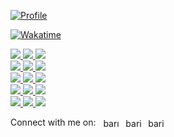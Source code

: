 <p align="left">
  
[![Profile](https://github-readme-stats.vercel.app/api?username=baris-inandi&show_icons=true&border_color=444C56&border_radius=6&bg_color=22272E&title_color=539bf5&text_color=cdd9e5&icon_color=EC775C)](#)

[![Wakatime](https://github-readme-stats.vercel.app/api/wakatime?username=barisinandi&border_color=444C56&border_radius=6&bg_color=22272E&title_color=539bf5&text_color=cdd9e5&icon_color=EC775C&hide=html,css&langs_count=5&custom_title=Last%20Week)](#)

</p> 

<p align="left">
<a href='https://developer.mozilla.org/en-US/docs/Web/JavaScript' target="_blank">
<img src="https://img.shields.io/badge/javascript%20-%23323330.svg?&style=for-the-badge&logo=javascript&logoColor=%23F7DF1E"/> </a>
  <a href='https://python.org' target="_blank">
<img src="https://img.shields.io/badge/python%20-%2314354C.svg?&style=for-the-badge&logo=python&logoColor=white"/> </a>
  <a href='https://go.dev' target="_blank">
<img src="https://img.shields.io/badge/go-%2300ADD8.svg?&style=for-the-badge&logo=go&logoColor=white"/> </a>
  <a href='https://developer.mozilla.org/en-US/docs/Web/HTML' target="_blank">
    <br>
<img src="https://img.shields.io/badge/html5%20-%23E34F26.svg?&style=for-the-badge&logo=html5&logoColor=white"/> </a>
  <a href='https://developer.mozilla.org/en-US/docs/Web/CSS' target="_blank">
<img src="https://img.shields.io/badge/css3%20-%231572B6.svg?&style=for-the-badge&logo=css3&logoColor=white"/> </a>
  <a href='https://vuejs.org' target="_blank">
<img src="https://img.shields.io/badge/vuejs%20-%2335495e.svg?&style=for-the-badge&logo=vue.js&logoColor=%234FC08D"/> </a>
  <a href='https://tailwindcss.com' target="_blank">
    <br>
<img src="https://img.shields.io/badge/tailwindcss%20-%2338B2AC.svg?&style=for-the-badge&logo=tailwind-css&logoColor=white"/> </a>
  <a href='https://jquery.com' target="_blank">
<img src="https://img.shields.io/badge/jquery%20-%230769AD.svg?&style=for-the-badge&logo=jquery&logoColor=white"/> </a>
  <a href='https://flask.palletsprojects.com/' target="_blank">
<img src="https://img.shields.io/badge/flask%20-%23000.svg?&style=for-the-badge&logo=flask&logoColor=white"/> </a>
  <a href='https://sass-lang.com/' target="_blank">
    <br>
<img src="https://img.shields.io/badge/SASS%20-hotpink.svg?&style=for-the-badge&logo=SASS&logoColor=white"/> </a>
  <a href='https://nodejs.org' target="_blank">
<img src="https://img.shields.io/badge/node.js%20-%2343853D.svg?&style=for-the-badge&logo=node.js&logoColor=white"/> </a>
  <a href='https://figma.com' target="_blank">
<img src="https://img.shields.io/badge/figma%20-%23F24E1E.svg?&style=for-the-badge&logo=figma&logoColor=white"/> </a>
  <a href='https://git-scm.com' target="_blank">
    <br>
<img src="https://img.shields.io/badge/git%20-%23F05033.svg?&style=for-the-badge&logo=git&logoColor=white"/> </a>
  <a href='https://firebase.google.com' target="_blank">
<img src="https://img.shields.io/badge/firebase%20-%23039BE5.svg?&style=for-the-badge&logo=firebase"/> </a>
  <a href='https://arduino.cc' target="_blank">
<img src="https://img.shields.io/badge/-Arduino-00979D?style=for-the-badge&logo=Arduino&logoColor=white"/> </a>
  
<p align="left">
  Connect with me on: &nbsp;
        <a href="https://linkedin.com/in/barış-inandıoğlu-250813218" target="blank"><img align="center" src="https://raw.githubusercontent.com/rahuldkjain/github-profile-readme-generator/master/src/images/icons/Social/linked-in-alt.svg" alt="barış-inandıoğlu-250813218" height="16" width="32" /></a>
        <a href="https://twitter.com/barisinandi" target="blank"><img align="center" src="https://raw.githubusercontent.com/rahuldkjain/github-profile-readme-generator/master/src/images/icons/Social/twitter.svg" alt="barisinandi" height="16" width="32" /></a>
        <a href="https://instagram.com/barisinandi" target="blank"><img align="center" src="https://raw.githubusercontent.com/rahuldkjain/github-profile-readme-generator/master/src/images/icons/Social/instagram.svg" alt="barisinandi" height="16" width="32" /></a>
</p>
